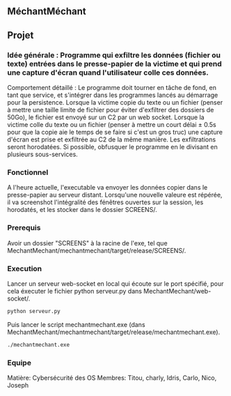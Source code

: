 ## MéchantMéchant

## Projet

### Idée générale : Programme qui exfiltre les données (fichier ou texte) entrées dans le presse-papier de la victime et qui prend une capture d'écran quand l'utilisateur colle ces données.

Comportement détaillé : Le programme doit tourner en tâche de fond, en tant que service, et s'intégrer dans les programmes lancés au démarrage pour la persistence. Lorsque la victime copie du texte ou un fichier (penser à mettre une taille limite de fichier pour éviter d'exfiltrer des dossiers de 50Go), le fichier est envoyé sur un C2 par un web socket. Lorsque la victime colle du texte ou un fichier (penser à mettre un court délai ± 0.5s pour que la copie aie le temps de se faire si c'est un gros truc) une capture d'écran est prise et exfiltrée au C2 de la même manière. Les exfiltrations seront horodatées. Si possible, obfusquer le programme en le divisant en plusieurs sous-services.

### Fonctionnel

A l'heure actuelle, l'executable va envoyer les données copier dans le presse-papier au serveur distant. Lorsqu'une nouvelle valeure est répérée, il va screenshot l'intégralité des fénêtres ouvertes sur la session, les horodatés, et les stocker dans le dossier SCREENS/.

### Prerequis 

Avoir un dossier "SCREENS" à la racine de l'exe, tel que MechantMechant/mechantmechant/target/release/SCREENS/.

### Execution

Lancer un serveur web-socket en local qui écoute sur le port spécifié, pour cela éxecuter le fichier python serveur.py dans MechantMechant/web-socket/.
```sh
python serveur.py
```

Puis lancer le script mechantmechant.exe (dans MechantMechant/mechantmechant/target/release/mechantmechant.exe).
```sh 
./mechantmechant.exe
```

### Equipe 

Matière: Cybersécurité des OS
Membres: Titou, charly, Idris, Carlo, Nico, Joseph
